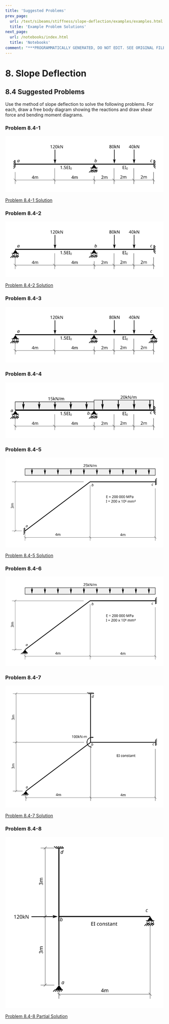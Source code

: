 ```yaml
---
title: 'Suggested Problems'
prev_page:
  url: /text/sibeams/stiffness/slope-deflection/examples/examples.html
  title: 'Example Problem Solutions'
next_page:
  url: /notebooks/index.html
  title: 'Notebooks'
comment: "***PROGRAMMATICALLY GENERATED, DO NOT EDIT. SEE ORIGINAL FILES IN /content***"
---
```

# 8. Slope Deflection

## 8.4 Suggested Problems
 
Use the method of slope deflection to solve the following problems.
For each, draw a free body diagram showing the reactions and draw shear
force and bending moment diagrams.


### Problem 8.4-1

![Figure](../../../../../images/sibeams/stiffness/slope-deflection/problems/problem-01.svg)

[Problem 8.4-1 Solution](../../../../../images/sibeams/stiffness/slope-deflection/problems/problem-01-soln.pdf)

### Problem 8.4-2

![Figure](../../../../../images/sibeams/stiffness/slope-deflection/problems/problem-02.svg)


[Problem 8.4-2 Solution](../../../../../images/sibeams/stiffness/slope-deflection/problems/problem-02-soln.pdf)

### Problem 8.4-3

![Figure](../../../../../images/sibeams/stiffness/slope-deflection/problems/problem-03.svg)


### Problem 8.4-4

![Figure](../../../../../images/sibeams/stiffness/slope-deflection/problems/problem-04.svg)


### Problem 8.4-5

![Figure](../../../../../images/sibeams/stiffness/slope-deflection/problems/problem-05.svg)


[Problem 8.4-5 Solution](../../../../../images/sibeams/stiffness/slope-deflection/problems/problem-05-soln.pdf)

### Problem 8.4-6

![Figure](../../../../../images/sibeams/stiffness/slope-deflection/problems/problem-06.svg)


### Problem 8.4-7

![Figure](../../../../../images/sibeams/stiffness/slope-deflection/problems/problem-07.svg)


[Problem 8.4-7 Solution](../../../../../images/sibeams/stiffness/slope-deflection/problems/problem-07-soln.pdf)

### Problem 8.4-8

![Figure](../../../../../images/sibeams/stiffness/slope-deflection/problems/problem-08.svg)

[Problem 8.4-8 Partial Solution](../../../../../images/sibeams/stiffness/slope-deflection/problems/problem-08-soln.pdf)
